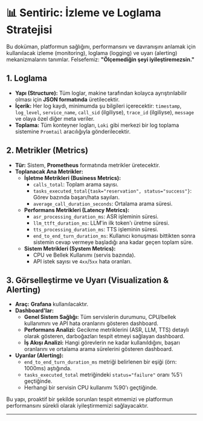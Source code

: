 # 📊 Sentiric: İzleme ve Loglama Stratejisi

Bu doküman, platformun sağlığını, performansını ve davranışını anlamak için kullanılacak izleme (monitoring), loglama (logging) ve uyarı (alerting) mekanizmalarını tanımlar. Felsefemiz: **"Ölçemediğin şeyi iyileştiremezsin."**

## 1. Loglama

*   **Yapı (Structure):** Tüm loglar, makine tarafından kolayca ayrıştırılabilir olması için **JSON formatında** üretilecektir.
*   **İçerik:** Her log kaydı, minimumda şu bilgileri içerecektir: `timestamp`, `log_level`, `service_name`, `call_sid` (ilgiliyse), `trace_id` (ilgiliyse), `message` ve olaya özel diğer meta veriler.
*   **Toplama:** Tüm konteyner logları, `Loki` gibi merkezi bir log toplama sistemine `Promtail` aracılığıyla gönderilecektir.

## 2. Metrikler (Metrics)

*   **Tür:** Sistem, **Prometheus** formatında metrikler üretecektir.
*   **Toplanacak Ana Metrikler:**
    *   **İşletme Metrikleri (Business Metrics):**
        *   `calls_total`: Toplam arama sayısı.
        *   `tasks_executed_total{task="reservation", status="success"}`: Görev bazında başarı/hata sayıları.
        *   `average_call_duration_seconds`: Ortalama arama süresi.
    *   **Performans Metrikleri (Latency Metrics):**
        *   `asr_processing_duration_ms`: ASR işleminin süresi.
        *   `llm_ttft_duration_ms`: LLM'in ilk token'ı üretme süresi.
        *   `tts_processing_duration_ms`: TTS işleminin süresi.
        *   `end_to_end_turn_duration_ms`: Kullanıcı konuşması bittikten sonra sistemin cevap vermeye başladığı ana kadar geçen toplam süre.
    *   **Sistem Metrikleri (System Metrics):**
        *   CPU ve Bellek Kullanımı (servis bazında).
        *   API istek sayısı ve `4xx`/`5xx` hata oranları.

## 3. Görselleştirme ve Uyarı (Visualization & Alerting)

*   **Araç:** **Grafana** kullanılacaktır.
*   **Dashboard'lar:**
    *   **Genel Sistem Sağlığı:** Tüm servislerin durumunu, CPU/bellek kullanımını ve API hata oranlarını gösteren dashboard.
    *   **Performans Analizi:** Gecikme metriklerini (ASR, LLM, TTS) detaylı olarak gösteren, darboğazları tespit etmeyi sağlayan dashboard.
    *   **İş Akışı Analizi:** Hangi görevlerin ne kadar kullanıldığını, başarı oranlarını ve ortalama arama sürelerini gösteren dashboard.
*   **Uyarılar (Alerting):**
    *   `end_to_end_turn_duration_ms` metriği belirlenen bir eşiği (örn: 1000ms) aştığında.
    *   `tasks_executed_total` metriğindeki `status="failure"` oranı %5'i geçtiğinde.
    *   Herhangi bir servisin CPU kullanımı %90'ı geçtiğinde.

Bu yapı, proaktif bir şekilde sorunları tespit etmemizi ve platformun performansını sürekli olarak iyileştirmemizi sağlayacaktır.

---